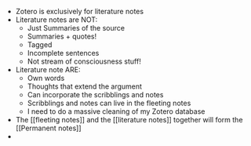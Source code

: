- Zotero is exclusively for literature notes
- Literature notes are NOT:
	- Just Summaries of the source
	- Summaries + quotes!
	- Tagged
	- Incomplete sentences
	- Not stream of consciousness stuff!
- Literature note ARE:
	- Own words
	- Thoughts that extend the argument
	- Can incorporate the scribblings and notes
	- Scribblings and notes can live in the fleeting notes
	- I need to do a massive cleaning of my Zotero database
- The [[fleeting notes]] and the [[literature notes]] together will form the [[Permanent notes]]
-